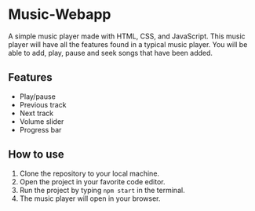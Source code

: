 # Music-Webapp

A simple music player made with HTML, CSS, and JavaScript.
This music player will have all the features found in a typical music player. 
You will be able to add, play, pause and seek songs that have been added.

## Features

* Play/pause
* Previous track
* Next track
* Volume slider
* Progress bar

## How to use

1. Clone the repository to your local machine.
2. Open the project in your favorite code editor.
3. Run the project by typing `npm start` in the terminal.
4. The music player will open in your browser.
